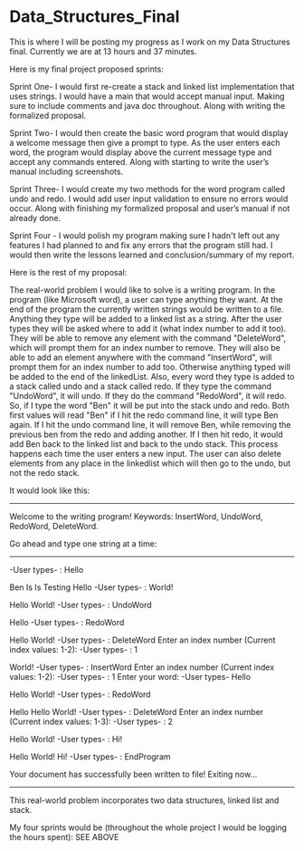 # Data_Structures_Final
This is where I will be posting my progress as I work on my Data Structures final.
Currently we are at 13 hours and 37 minutes.

Here is my final project proposed sprints: 

Sprint One- I would first re-create a stack and linked list implementation that uses strings. 
I would have a main that would accept manual input. Making sure to include comments and java doc throughout. 
Along with writing the formalized proposal.

Sprint Two- I would then create the basic word program that would display a welcome message then give a prompt to type. 
As the user enters each word, the program would display above the current message type and accept any commands entered. 
Along with starting to write the user’s manual including screenshots.

Sprint Three- I would create my two methods for the word program called undo and redo. 
I would add user input validation to ensure no errors would occur. 
Along with finishing my formalized proposal and user’s manual if not already done.

Sprint Four - I would polish my program making sure I hadn't left out any features I had planned to and fix any errors that the program
still had. I would then write the lessons learned and conclusion/summary of my report.

Here is the rest of my proposal:

The real-world problem I would like to solve is a writing program. In the program (like Microsoft word), a user can type anything they want. At the end of the program the currently written strings would be written to a file. Anything they type will be added to a linked list as a string. After the user types they will be asked where to add it (what index number to add it too). They will be able to remove any element with the command "DeleteWord", which will prompt them for an index number to remove. They will also be able to add an element anywhere with the command "InsertWord", will prompt them for an index number to add too. Otherwise anything typed will be added to the end of the linkedList.  Also, every word they type is added to a stack called undo and a stack called redo. If they type the command "UndoWord", it will undo. If they do the command "RedoWord", it will redo. So, if I type the word "Ben" it will be put into the stack undo and redo. Both first values will read "Ben" if I hit the redo command line, it will type Ben again. If I hit the undo command line, it will remove Ben, while removing the previous ben from the redo and adding another. If I then hit redo, it would add Ben back to the linked list and back to the undo stack. This process happens each time the user enters a new input. The user can also delete elements from any place in the linkedlist which will then go to the undo, but not the redo stack. 

It would look like this:

-------------------------------------------------------
Welcome to the writing program! 
Keywords: InsertWord, UndoWord, RedoWord, DeleteWord.

Go ahead and type one string at a time:

-------------------------------------------------------
-User types- : Hello

Ben Is Is Testing
Hello
-User types- : World!

Hello World!
-User types- : UndoWord

Hello
-User types- : RedoWord


Hello World!
-User types- : DeleteWord
Enter an index number (Current index values: 1-2): -User types- : 1

World!
-User types- : InsertWord
Enter an index number (Current index values: 1-2): -User types- : 1 
Enter your word: -User types- Hello

Hello World!
-User types- : RedoWord

Hello Hello World!
-User types- : DeleteWord
Enter an index number (Current index values: 1-3): -User types- : 2

Hello World!
-User types- : Hi!

Hello World! Hi!
-User types- : EndProgram


Your document has successfully been written to file!
Exiting now...

-------------------------------------------------------



This real-world problem incorporates two data structures, linked list and stack.

My four sprints would be (throughout the whole project I would be logging the hours spent):
SEE ABOVE
